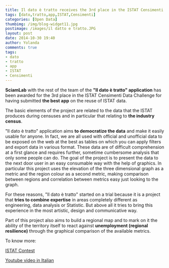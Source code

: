 ```yaml
---
title: Il dato è tratto receives the 3rd place in the ISTAT Censimenti Data Challenge
tags: [dato,tratto,app,ISTAT,Censimenti]
categories: [Open Data]
thumbimg: /img/blog-widget11.jpg
postimage: /images/il datto e tratto.JPG
layout: post
date: 2014-10-30 19:40
author: Yolanda
comments: true
tags:
- dato
- tratto
- app
- ISTAT
- Censimenti
---
```



**SciamLab** with the rest of the team of the **"Il dato è tratto" application** has been awarded for the 3rd place in the ISTAT Censimenti Data Challenge for having submitted **the best app** on the reuse of ISTAT data.

The basic elements of the project are related to the data that the ISTAT produces during censuses and in particular that relating to **the industry census**.

"Il dato è tratto" application aims **to democratize the data** and make it easily usable for anyone. In fact, we are all used with official and unofficial data to be  exposed on the web at the best as tables on which you can apply filters and export data in various format. These data are of difficult comprehension at a first glance and requires further, sometime cumbersome analysis that only some people can do. The goal of the project is to present the data to the next door user in an easy consumable way with the help of graphics. In particular this project uses the elevation of the three dimensional graph as a metric and the region colour as a second metric, making comparison between regions and correlation between metrics easy just looking to the graph.

For these reasons, "Il dato è tratto" started on a trial because it is a project that **tries to combine expertise** in areas completely different as engineering, data analysis or Statistic. But above all it tries to bring this experience in the most artistic, design and communicative way.

Part of this project also aims to build a regional map and to mark on it the ability of the territory itself to react against **unemployment (regional resilience)** through the graphical comparison of the available metrics.




To know more: 

[ISTAT Contest](http://istatcontest.sciamlab.com/)

[Youtube video in Italian](http://youtu.be/ObgKlNIxJQk) 
